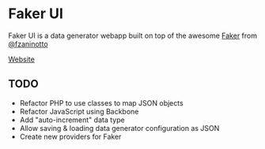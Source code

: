 # Faker UI

Faker UI is a data generator webapp built on top of 
the awesome [Faker](https://github.com/fzaninotto/Faker) from [@fzaninotto](https://github.com/fzaninotto) 

[Website](http://fakerui.pagodabox.com/)

## TODO

* Refactor PHP to use classes to map JSON objects
* Refactor JavaScript using Backbone
* Add "auto-increment" data type
* Allow saving & loading data generator configuration as JSON
* Create new providers for Faker